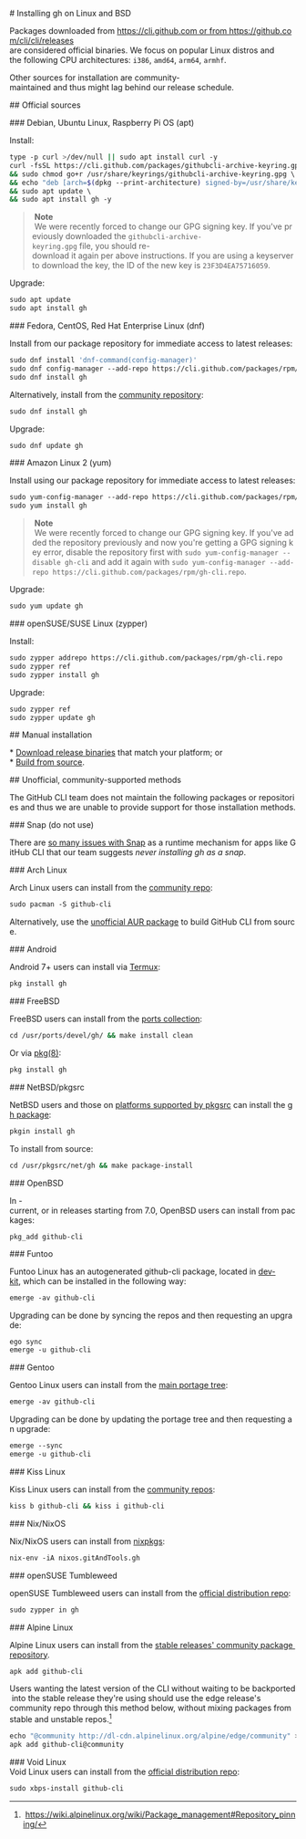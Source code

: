 # Installing gh on Linux and BSD 
  
 Packages downloaded from https://cli.github.com or from https://github.com/cli/cli/releases 
 are considered official binaries. We focus on popular Linux distros and 
 the following CPU architectures: `i386`, `amd64`, `arm64`, `armhf`. 
  
 Other sources for installation are community-maintained and thus might lag behind 
 our release schedule. 
  
 ## Official sources 
  
 ### Debian, Ubuntu Linux, Raspberry Pi OS (apt) 
  
 Install: 
  
 ```bash 
 type -p curl >/dev/null || sudo apt install curl -y 
 curl -fsSL https://cli.github.com/packages/githubcli-archive-keyring.gpg | sudo dd of=/usr/share/keyrings/githubcli-archive-keyring.gpg \ 
 && sudo chmod go+r /usr/share/keyrings/githubcli-archive-keyring.gpg \ 
 && echo "deb [arch=$(dpkg --print-architecture) signed-by=/usr/share/keyrings/githubcli-archive-keyring.gpg] https://cli.github.com/packages stable main" | sudo tee /etc/apt/sources.list.d/github-cli.list > /dev/null \ 
 && sudo apt update \ 
 && sudo apt install gh -y 
 ``` 
  
 > **Note** 
 > We were recently forced to change our GPG signing key. If you've previously downloaded the `githubcli-archive-keyring.gpg` file, you should re-download it again per above instructions. If you are using a keyserver to download the key, the ID of the new key is `23F3D4EA75716059`. 
  
 Upgrade: 
  
 ```bash 
 sudo apt update 
 sudo apt install gh 
 ``` 
  
 ### Fedora, CentOS, Red Hat Enterprise Linux (dnf) 
  
 Install from our package repository for immediate access to latest releases: 
  
 ```bash 
 sudo dnf install 'dnf-command(config-manager)' 
 sudo dnf config-manager --add-repo https://cli.github.com/packages/rpm/gh-cli.repo 
 sudo dnf install gh 
 ``` 
  
 Alternatively, install from the [community repository](https://packages.fedoraproject.org/pkgs/gh/gh/): 
  
 ```bash 
 sudo dnf install gh 
 ``` 
  
 Upgrade: 
  
 ```bash 
 sudo dnf update gh 
 ``` 
  
 ### Amazon Linux 2 (yum) 
  
 Install using our package repository for immediate access to latest releases: 
  
 ```bash 
 sudo yum-config-manager --add-repo https://cli.github.com/packages/rpm/gh-cli.repo 
 sudo yum install gh 
 ``` 
  
 > **Note** 
 > We were recently forced to change our GPG signing key. If you've added the repository previously and now you're getting a GPG signing key error, disable the repository first with `sudo yum-config-manager --disable gh-cli` and add it again with `sudo yum-config-manager --add-repo https://cli.github.com/packages/rpm/gh-cli.repo`. 
  
 Upgrade: 
  
 ```bash 
 sudo yum update gh 
 ``` 
  
 ### openSUSE/SUSE Linux (zypper) 
  
 Install: 
  
 ```bash 
 sudo zypper addrepo https://cli.github.com/packages/rpm/gh-cli.repo 
 sudo zypper ref 
 sudo zypper install gh 
 ``` 
  
 Upgrade: 
  
 ```bash 
 sudo zypper ref 
 sudo zypper update gh 
 ``` 
  
 ## Manual installation 
  
 * [Download release binaries][releases page] that match your platform; or 
 * [Build from source](./source.md). 
  
 ## Unofficial, community-supported methods 
  
 The GitHub CLI team does not maintain the following packages or repositories and thus we are unable to provide support for those installation methods. 
  
 ### Snap (do not use) 
  
 There are [so many issues with Snap](https://github.com/casperdcl/cli/issues/7) as a runtime mechanism for apps like GitHub CLI that our team suggests _never installing gh as a snap_. 
  
 ### Arch Linux 
  
 Arch Linux users can install from the [community repo][arch linux repo]: 
  
 ```bash 
 sudo pacman -S github-cli 
 ``` 
  
 Alternatively, use the [unofficial AUR package][arch linux aur] to build GitHub CLI from source. 
  
 ### Android 
  
 Android 7+ users can install via [Termux](https://wiki.termux.com/wiki/Main_Page): 
  
 ```bash 
 pkg install gh 
 ``` 
  
 ### FreeBSD 
  
 FreeBSD users can install from the [ports collection](https://www.freshports.org/devel/gh/): 
  
 ```bash 
 cd /usr/ports/devel/gh/ && make install clean 
 ``` 
  
 Or via [pkg(8)](https://www.freebsd.org/cgi/man.cgi?pkg(8)): 
  
 ```bash 
 pkg install gh 
 ``` 
  
 ### NetBSD/pkgsrc 
  
 NetBSD users and those on [platforms supported by pkgsrc](https://pkgsrc.org/#index4h1) can install the [gh package](https://pkgsrc.se/net/gh): 
  
 ```bash 
 pkgin install gh 
 ``` 
  
 To install from source: 
  
 ```bash 
 cd /usr/pkgsrc/net/gh && make package-install 
 ``` 
  
 ### OpenBSD 
  
 In -current, or in releases starting from 7.0, OpenBSD users can install from packages: 
  
 ``` 
 pkg_add github-cli 
 ``` 
  
 ### Funtoo 
  
 Funtoo Linux has an autogenerated github-cli package, located in [dev-kit](https://github.com/funtoo/dev-kit/tree/1.4-release/dev-util/github-cli), which can be installed in the following way: 
  
 ``` bash 
 emerge -av github-cli 
 ``` 
  
 Upgrading can be done by syncing the repos and then requesting an upgrade: 
  
 ``` bash 
 ego sync 
 emerge -u github-cli 
 ``` 
  
 ### Gentoo 
  
 Gentoo Linux users can install from the [main portage tree](https://packages.gentoo.org/packages/dev-util/github-cli): 
  
 ``` bash 
 emerge -av github-cli 
 ``` 
  
 Upgrading can be done by updating the portage tree and then requesting an upgrade: 
  
 ``` bash 
 emerge --sync 
 emerge -u github-cli 
 ``` 
  
 ### Kiss Linux 
  
 Kiss Linux users can install from the [community repos](https://github.com/kisslinux/community): 
  
 ```bash 
 kiss b github-cli && kiss i github-cli 
 ``` 
  
 ### Nix/NixOS 
  
 Nix/NixOS users can install from [nixpkgs](https://search.nixos.org/packages?show=gitAndTools.gh&query=gh&from=0&size=30&sort=relevance&channel=20.03#disabled): 
  
 ```bash 
 nix-env -iA nixos.gitAndTools.gh 
 ``` 
  
 ### openSUSE Tumbleweed 
  
 openSUSE Tumbleweed users can install from the [official distribution repo](https://software.opensuse.org/package/gh): 
 ```bash 
 sudo zypper in gh 
 ``` 
  
 ### Alpine Linux 
  
 Alpine Linux users can install from the [stable releases' community package repository](https://pkgs.alpinelinux.org/packages?name=github-cli&branch=v3.15). 
  
 ```bash 
 apk add github-cli 
 ``` 
  
 Users wanting the latest version of the CLI without waiting to be backported into the stable release they're using should use the edge release's 
 community repo through this method below, without mixing packages from stable and unstable repos.[^1] 
  
 ```bash 
 echo "@community http://dl-cdn.alpinelinux.org/alpine/edge/community" >> /etc/apk/repositories 
 apk add github-cli@community 
 ``` 
  
 ### Void Linux 
 Void Linux users can install from the [official distribution repo](https://voidlinux.org/packages/?arch=x86_64&q=github-cli): 
  
 ```bash 
 sudo xbps-install github-cli 
 ``` 
  
 [releases page]: https://github.com/cli/cli/releases/latest 
 [arch linux repo]: https://www.archlinux.org/packages/community/x86_64/github-cli 
 [arch linux aur]: https://aur.archlinux.org/packages/github-cli-git 
 [^1]: https://wiki.alpinelinux.org/wiki/Package_management#Repository_pinning/

